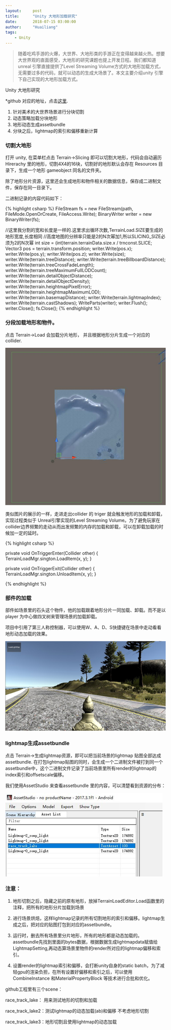```yaml
---
layout:     post
title:      "Unity 大地形加载研究"
date:       2018-07-15 03:00:00
author:     "Huailiang"
tags:
    - Unity
---
```



> 随着吃鸡手游的火爆，大世界、大地形类的手游正在变得越来越火热。想要大世界观的直面感受，大地形的研究课题也提上开发日程。我们都知道unreal 引擎直接提供了Level Streaming Volume方式的大地形加载方式，无需要过多的代码，就可以动态的生成大场景了。本文主要介绍unity 引擎下自己实现的大地形加载方式。


Unity 大地形研究

*github 对应的地址，点击[这里][i1]. 

1. 针对美术的大世界场景进行分块切割
2. 动态策略加载分块地形
3. 地形动态生成assetbundle
4. 分块之后，lightmap的索引和偏移重新计算


### 切割大地形

打开 unity, 在菜单栏点击 Terrain->Slicing 即可以切割大地形，代码会自动遍历 Hirerachy 里的地形，切割4X4的16块，切割好的地形默认会存在 Resources 目录下，生成一个地形 gameobject 同名的文件夹。

除了地形分片资源，这里还会生成地形和物件相关的数据信息，保存成二进制文件，保存在同一目录下。

二进制记录的内容代码如下：

{% highlight csharp %}
FileStream fs = new FileStream(path, FileMode.OpenOrCreate, FileAccess.Write);
BinaryWriter writer = new BinaryWriter(fs);

//这里我分割的宽和长度是一样的.这里求出循环次数,TerrainLoad.SIZE要生成的地形宽度,长度相同
//高度地图的分辨率只能是2的N次幂加1,所以SLICING_SIZE必须为2的N次幂
int size = (int)terrain.terrainData.size.x / trnconst.SLICE;
Vector3 pos = terrain.transform.position;
writer.Write(pos.x);
writer.Write(pos.y);
writer.Write(pos.z);
writer.Write(size);
writer.Write(terrain.treeDistance);
writer.Write(terrain.treeBillboardDistance);
writer.Write(terrain.treeCrossFadeLength);
writer.Write(terrain.treeMaximumFullLODCount);
writer.Write(terrain.detailObjectDistance);
writer.Write(terrain.detailObjectDensity);
writer.Write(terrain.heightmapPixelError);
writer.Write(terrain.heightmapMaximumLOD);
writer.Write(terrain.basemapDistance);
writer.Write(terrain.lightmapIndex);
writer.Write(terrain.castShadows);
WriteParts(writer);
writer.Flush();
writer.Close();
fs.Close();
{% endhighlight %}

### 分段加载地形和物件。

点击 Terrain->Load 会加载分片地形， 并且根据地形分片生成一个对应的 collider.

![](/img/post_terrain/2.jpg)

类似图片的展示的一样，走进走出collider 的 triger 就会触发地形的加载和卸载，实现过程类似于 Unreal引擎实现的Level Streaming Volume。为了避免玩家在collider边界频繁的走动从而出发频繁的内存的加载和卸载，可以在卸载加载的时候加一定的延时。

{% highlight csharp %}

private void OnTriggerEnter(Collider other)
{
    TerrainLoadMgr.sington.LoadItem(x, y);
}


private void OnTriggerExit(Collider other)
{
    TerrainLoadMgr.sington.UnloadItem(x, y);
}

{% endhighlight %}

### 部件的加载

部件如场景里的石头这个物件，他的加载跟着地形分片一同加载、卸载。而不是以 player 为中心做四叉树来管理场景的加载卸载。

项目中引用了第三人称控制器，可以使用W、A、D、S快捷键在场景中走动看看地形动态加载的效果。

![](/img/post_terrain/3.jpg)

### lightmap生成assetbundle

点击 Terrain->生成lightmap资源，即可以把当前场景的lightmap 贴图全部达成assetbundle. 在打包lightmap贴图的同时，会生成一个二进制文件被打到同一个assetbundle中，这个二进制文件记录了当前场景里所有render的lightmap的index索引和offsetscale偏移。

我们使用AssetStudio 来查看assetbundle 里的内容，可以清楚看到资源的分布：

![](/img/post_terrain/1.jpg)


### 注意：

1. 地形切割之后，隐藏之前的原有地形，放掉TerrainLoadEditor.Load函数里的注释，把所有的地形分片加载到场景

2. 进行场景烘焙，这样lightmap记录的所有切割地形的索引和偏移。lightmap生成之后，把对应的贴图打包到对应的assetbundle。

3. 运行时，删去所有场景里分片地形，所有的地形都是动态加载的。assetbundle先找到里面的bytes数据，根据数据生成lightmapdata赋值给LightmapSetting,再动态算场景里物件的render所对应的lightmap偏移和索引。

4. 设置render的lightmap索引和偏移，会打断unity自身的static batch，为了减轻gpu的渲染负担，在所有设置好偏移和索引之后，可以使用CombineInstance 和MaterialPropertyBlock 等技术进行合批和优化。




github工程里有三个scene：

race_track_lake： 用来测试地形的切割和加载

race_track_lake2：测试lightmap的动态加载(ab)和偏移 不考虑地形切割

race_track_lake3：地形切割且使用lightmap的动态加载


[i1]:https://github.com/huailiang/terrain_proj